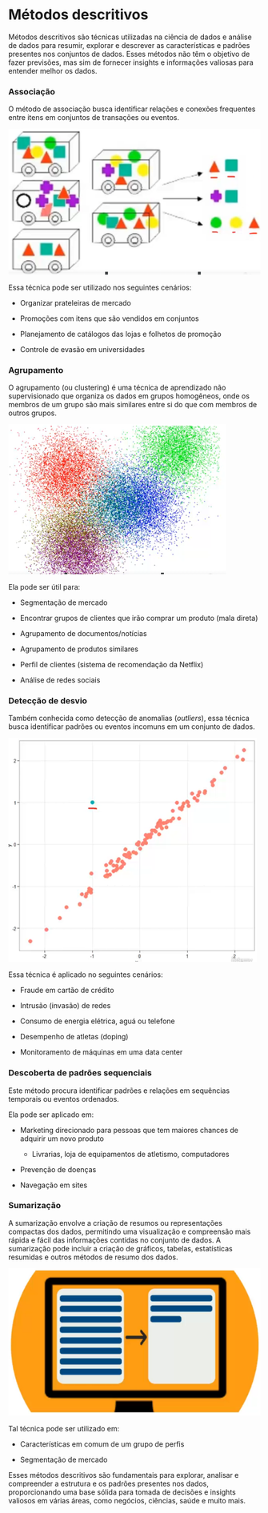 # Métodos descritivos

Métodos descritivos são técnicas utilizadas na ciência de dados e análise de dados para resumir, explorar e descrever as características e padrões presentes nos conjuntos de dados. Esses métodos não têm o objetivo de fazer previsões, mas sim de fornecer insights e informações valiosas para entender melhor os dados.

### **Associação**

O método de associação busca identificar relações e conexões frequentes entre itens em conjuntos de transações ou eventos.

![](./assets/representacao-de-associacao.png)

Essa técnica pode ser utilizado nos seguintes cenários:

- Organizar prateleiras de mercado

- Promoções com itens que são vendidos em conjuntos

- Planejamento de catálogos das lojas e folhetos de promoção

- Controle de evasão em universidades

### **Agrupamento**

O agrupamento (ou clustering) é uma técnica de aprendizado não supervisionado que organiza os dados em grupos homogêneos, onde os membros de um grupo são mais similares entre si do que com membros de outros grupos.

![](./assets/representacao-de-agrupamento.png)

Ela pode ser útil para:

- Segmentação de mercado

- Encontrar grupos de clientes que irão comprar um produto (mala direta)

- Agrupamento de documentos/notícias

- Agrupamento de produtos similares

- Perfil de clientes (sistema de recomendação da Netflix)

- Análise de redes sociais

### **Detecção de desvio**

Também conhecida como detecção de anomalias (_outliers_), essa técnica busca identificar padrões ou eventos incomuns em um conjunto de dados.

![](./assets/representacao-de-deteccao-de-desvios.png)

Essa técnica é aplicado no seguintes cenários:

- Fraude em cartão de crédito

- Intrusão (invasão) de redes

- Consumo de energia elétrica, aguá ou telefone

- Desempenho de atletas (doping)

- Monitoramento de máquinas em uma data center

### **Descoberta de padrões sequenciais**

Este método procura identificar padrões e relações em sequências temporais ou eventos ordenados.

Ela pode ser aplicado em:

- Marketing direcionado para pessoas que tem maiores chances de adquirir um novo produto

  - Livrarias, loja de equipamentos de atletismo, computadores

- Prevenção de doenças

- Navegação em sites

### **Sumarização**

A sumarização envolve a criação de resumos ou representações compactas dos dados, permitindo uma visualização e compreensão mais rápida e fácil das informações contidas no conjunto de dados. A sumarização pode incluir a criação de gráficos, tabelas, estatísticas resumidas e outros métodos de resumo dos dados.

![](./assets/representacao-de-sumarizacao.png)

Tal técnica pode ser utilizado em:

- Características em comum de um grupo de perfis

- Segmentação de mercado

Esses métodos descritivos são fundamentais para explorar, analisar e compreender a estrutura e os padrões presentes nos dados, proporcionando uma base sólida para tomada de decisões e insights valiosos em várias áreas, como negócios, ciências, saúde e muito mais.
